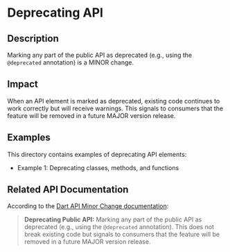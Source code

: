 # Deprecating API

## Description
Marking any part of the public API as deprecated (e.g., using the `@deprecated` annotation) is a MINOR change.

## Impact
When an API element is marked as deprecated, existing code continues to work correctly but will receive warnings. This signals to consumers that the feature will be removed in a future MAJOR version release.

## Examples
This directory contains examples of deprecating API elements:
- Example 1: Deprecating classes, methods, and functions

## Related API Documentation
According to the [Dart API Minor Change documentation](../../api_minor_change.md):
> **Deprecating Public API:** Marking any part of the public API as deprecated (e.g., using the `@deprecated` annotation). This does not break existing code but signals to consumers that the feature will be removed in a future MAJOR version release.
